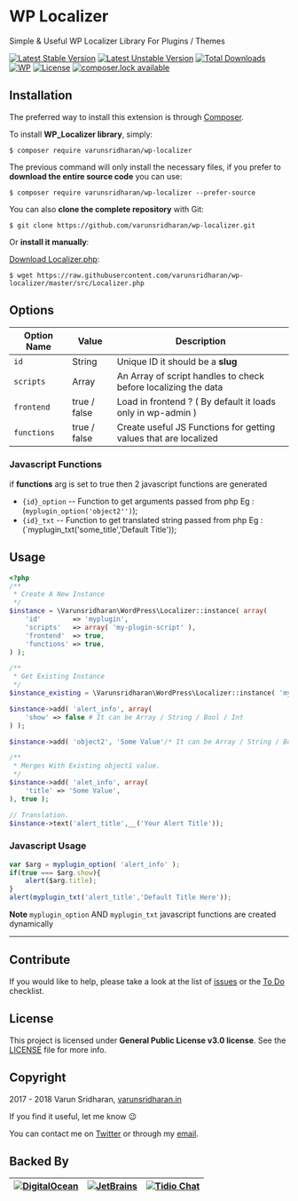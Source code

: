 # WP Localizer
Simple & Useful WP Localizer Library For Plugins / Themes

[![Latest Stable Version][latest-stable-version-img]][latest-stable-version-link]
[![Latest Unstable Version][latest-Unstable-version-img]][latest-Unstable-version-link]
[![Total Downloads][total-downloads-img]][total-downloads-link]
[![WP][wpcs-img]][wpcs-link]
[![License][license-img]][license-link]
[![composer.lock available][composerlock-img]][composerlock-link]

## Installation
The preferred way to install this extension is through [Composer][composer].

To install **WP_Localizer library**, simply:

    $ composer require varunsridharan/wp-localizer

The previous command will only install the necessary files, if you prefer to **download the entire source code** you can use:

    $ composer require varunsridharan/wp-localizer --prefer-source

You can also **clone the complete repository** with Git:

    $ git clone https://github.com/varunsridharan/wp-localizer.git

Or **install it manually**:

[Download Localizer.php][downloadphp]:

    $ wget https://raw.githubusercontent.com/varunsridharan/wp-localizer/master/src/Localizer.php


## Options
| Option Name | Value | Description |
| --- | --- | --- |
| `id` |  String | Unique ID it should be a **slug** |
| `scripts` | Array |  An Array of script handles to check before localizing the data  |
| `frontend` | true / false |  Load in frontend ? ( By default it loads only in wp-admin )
| `functions` | true / false |  Create useful JS Functions for getting values that are localized

### Javascript Functions
if **functions** arg is set to true then 2 javascript functions are generated
* `{id}_option` -- Function to get arguments passed from php Eg : (`myplugin_option('object2'')`);
* `{id}_txt` -- Function to get translated string passed from php Eg : (`myplugin_txt('some_title','Default Title'));

## Usage

```php
<?php
/**
 * Create A New Instance
 */
$instance = \Varunsridharan\WordPress\Localizer::instance( array(
    'id'        => 'myplugin',
    'scripts'   => array( 'my-plugin-script' ),
    'frontend'  => true,
    'functions' => true,
) );

/**
 * Get Existing Instance
 */
$instance_existing = \Varunsridharan\WordPress\Localizer::instance( 'myplugin' );

$instance->add( 'alert_info', array(
    'show' => false # It can be Array / String / Bool / Int
) );

$instance->add( 'object2', 'Some Value'/* It can be Array / String / Bool / Int */ );

/**
 * Merges With Existing object1 value.
 */
$instance->add( 'alet_info', array(
	'title' => 'Some Value',
), true );

// Translation.
$instance->text('alert_title',__('Your Alert Title'));

```
### Javascript Usage
```javascript
var $arg = myplugin_option( 'alert_info' );
if(true === $arg.show){
	alert($arg.title);
}
alert(myplugin_txt('alert_title','Default Title Here'));
```

**Note** `myplugin_option` AND `myplugin_txt` javascript functions are created dynamically 

---

## Contribute
If you would like to help, please take a look at the list of
[issues][issues] or the [To Do](#-todo) checklist.

## License
This project is licensed under **General Public License v3.0 license**. See the [LICENSE](LICENSE) file for more info.

## Copyright
2017 - 2018 Varun Sridharan, [varunsridharan.in][website]

If you find it useful, let me know :wink:

You can contact me on [Twitter][twitter] or through my [email][email].

## Backed By
| [![DigitalOcean][do-image]][do-ref] | [![JetBrains][jb-image]][jb-ref] |  [![Tidio Chat][tidio-image]][tidio-ref] |
| --- | --- | --- |

[twitter]: https://twitter.com/varunsridharan2
[email]: mailto:varunsridharan23@gmail.com
[website]: https://varunsridharan.in
[issues]: issues/
[composer]: http://getcomposer.org/download/
[downloadphp]:https://raw.githubusercontent.com/varunsridharan/wp-localizer/master/src/Localizer.php

[do-image]: https://vsp.ams3.cdn.digitaloceanspaces.com/cdn/DO_Logo_Horizontal_Blue-small.png
[jb-image]: https://vsp.ams3.cdn.digitaloceanspaces.com/cdn/phpstorm-small.png?v3
[tidio-image]: https://vsp.ams3.cdn.digitaloceanspaces.com/cdn/tidiochat-small.png
[do-ref]: https://s.svarun.in/Ef
[jb-ref]: https://www.jetbrains.com
[tidio-ref]: https://tidiochat.com

[latest-stable-version-img]: https://poser.pugx.org/varunsridharan/wp-localizer/version
[latest-Unstable-version-img]: https://poser.pugx.org/varunsridharan/wp-localizer/v/unstable
[total-downloads-img]: https://poser.pugx.org/varunsridharan/wp-localizer/downloads
[Latest-Unstable-version-img]: https://poser.pugx.org/varunsridharan/wp-localizer/v/unstable
[wpcs-img]: https://img.shields.io/badge/WordPress-Standar-1abc9c.svg
[license-img]: https://poser.pugx.org/varunsridharan/wp-localizer/license
[composerlock-img]: https://poser.pugx.org/varunsridharan/wp-localizer/composerlock

[latest-stable-version-link]: https://packagist.org/packages/varunsridharan/wp-localizer
[latest-Unstable-version-link]: https://packagist.org/packages/varunsridharan/wp-localizer
[total-downloads-link]: https://packagist.org/packages/varunsridharan/wp-localizer
[Latest-Unstable-Version-link]: https://packagist.org/packages/varunsridharan/wp-localizer
[wpcs-link]: https://github.com/WordPress-Coding-Standards/WordPress-Coding-Standards/
[license-link]: https://packagist.org/packages/varunsridharan/wp-localizer
[composerlock-link]: https://packagist.org/packages/varunsridharan/wp-localizer
